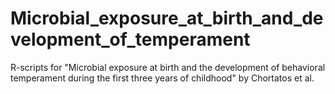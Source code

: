 # Microbial_exposure_at_birth_and_development_of_temperament

R-scripts for "Microbial exposure at birth and the development of behavioral temperament during the first three years of childhood" by Chortatos et al.
